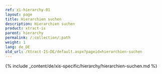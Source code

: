```yaml
---
ref: xi-hierarchy-01
layout: page
title: Hierarchien suchen
description: Hierarchien suchen
product: xtract-is
parent: hierarchy
permalink: /:collection/:path
weight: 1
lang: de_DE
old_url: /Xtract-IS-DE/default.aspx?pageid=hierarchien-suchen
---
```

{% include _content/de/xis-specific/hierarchy/hierarchien-suchen.md %}
